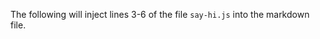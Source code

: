 
The following will inject lines 3-6 of the file `say-hi.js` into the markdown file.

```js file=./say-hi.js#L3-L6
```